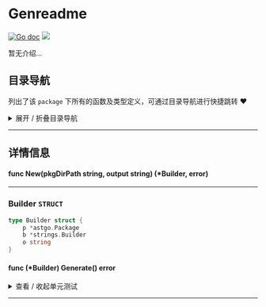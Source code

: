 # Genreadme

[![Go doc](https://img.shields.io/badge/go.dev-reference-brightgreen?logo=go&logoColor=white&style=flat)](https://pkg.go.dev/github.com/kercylan98/minotaur)
![](https://img.shields.io/badge/Email-kercylan@gmail.com-green.svg?style=flat)

暂无介绍...


## 目录导航
列出了该 `package` 下所有的函数及类型定义，可通过目录导航进行快捷跳转 ❤️
<details>
<summary>展开 / 折叠目录导航</summary>


> 包级函数定义

|函数名称|描述
|:--|:--
|[New](#New)|暂无描述...


> 类型定义

|类型|名称|描述
|:--|:--|:--
|`STRUCT`|[Builder](#struct_Builder)|暂无描述...

</details>


***
## 详情信息
#### func New(pkgDirPath string, output string) (*Builder,  error)
<span id="New"></span>

***
<span id="struct_Builder"></span>
### Builder `STRUCT`

```go
type Builder struct {
	p *astgo.Package
	b *strings.Builder
	o string
}
```
<span id="struct_Builder_Generate"></span>

#### func (*Builder) Generate()  error

<details>
<summary>查看 / 收起单元测试</summary>


```go

func TestBuilder_Generate(t *testing.T) {
	filepath.Walk("D:/sources/minotaur", func(path string, info fs.FileInfo, err error) error {
		if !info.IsDir() {
			return nil
		}
		if strings.Contains(strings.TrimPrefix(path, "D:/sources/minotaur"), ".") {
			return nil
		}
		b, err := New(path, filepath.Join(path, "README.md"))
		if err != nil {
			return nil
		}
		if err = b.Generate(); err != nil {
			panic(err)
		}
		return nil
	})
}

```


</details>


***
